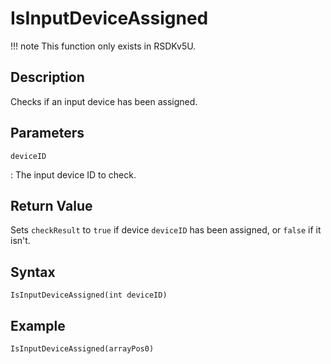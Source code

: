 # IsInputDeviceAssigned

!!! note
    This function only exists in RSDKv5U.

## Description
Checks if an input device has been assigned.

## Parameters
`deviceID`

:   The input device ID to check.

## Return Value
Sets `checkResult` to `true` if device `deviceID` has been assigned, or `false` if it isn't.

## Syntax
```
IsInputDeviceAssigned(int deviceID)
```

## Example
```
IsInputDeviceAssigned(arrayPos0)
```
